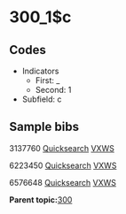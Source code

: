 # 300\_1$c

## Codes

-   Indicators
    -   First: \_
    -   Second: 1
-   Subfield: c

## Sample bibs

3137760 [Quicksearch](https://search.library.yale.edu/catalog/3137760) [VXWS](http://prodorbis.library.yale.edu:7014/vxws/GetHoldingsService?bibId=3137760)

6223450 [Quicksearch](https://search.library.yale.edu/catalog/6223450) [VXWS](http://prodorbis.library.yale.edu:7014/vxws/GetHoldingsService?bibId=6223450)

6576648 [Quicksearch](https://search.library.yale.edu/catalog/6576648) [VXWS](http://prodorbis.library.yale.edu:7014/vxws/GetHoldingsService?bibId=6576648)

**Parent topic:**[300](../../tags/300/300.md)

